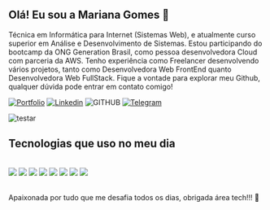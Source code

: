 
## Olá! Eu sou a Mariana Gomes 👋
Técnica em Informática para Internet 
(Sistemas Web), e atualmente curso 
superior em Análise e Desenvolvimento de 
Sistemas. Estou participando do bootcamp
da ONG Generation Brasil, como pessoa 
desenvolvedora Cloud com parceria da AWS. Tenho 
experiência como Freelancer 
desenvolvendo vários projetos, tanto como Desenvolvedora Web FrontEnd quanto Desenvolvedora Web FullStack. Fique a vontade para explorar meu Github, qualquer dúvida pode entrar em contato comigo! 

[![Portfolio](https://img.shields.io/badge/Porfolio-D14836?style=for-the-badge&logo=porfolio&logoColor=white)](https://mary0077.github.io/MarianaGomes/)
[![Linkedin](https://img.shields.io/badge/LinkedIn-0077B5?style=for-the-badge&logo=linkedin&logoColor=white)](https://www.linkedin.com/in/marianagomes26/)
![GITHUB](https://img.shields.io/badge/GitHub-100000?style=for-the-badge&logo=github&logoColor=white)
[![Telegram](https://img.shields.io/badge/Telegram-2CA5E0?style=for-the-badge&logo=telegram&logoColor=white)](https://web.telegram.org/k/)

![testar](https://github.com/user-attachments/assets/b096b2f5-7dfa-4702-a5da-c7f58b453113)

## Tecnologias que uso no meu dia

<div style="display: incline_block"><br/>
  <img style="align-itens: center" all= "React" src= "https://img.shields.io/badge/React-007ACC?style=for-the-badge&logo=React&logoColor=white"/>
  <img style="align-itens: center" all= "HTML5" src= "https://img.shields.io/badge/HTML5-E34F26?style=for-the-badge&logo=HTML5&logoColor=white"/>
<img style="align-itens: center" all= "css" src= "https://img.shields.io/badge/CSS-239120?&style=for-the-badge&logo=css3&logoColor=white"/>
<img style="align-itens: center" all= "ty" src= "https://img.shields.io/badge/TypeScript-007ACC?style=for-the-badge&logo=typescript&logoColor=white"/>
<img style="align-itens: center" all= "js" src= "https://img.shields.io/badge/JavaScript-323330?style=for-the-badge&logo=javascript&logoColor=F7DF1E"/>
<img style="align-itens: center" all= "nodejs" src= "https://img.shields.io/badge/Node.js-43853D?style=for-the-badge&logo=node.js&logoColor=white"/>
<img style="align-itens: center" all= "mysql" src= "https://img.shields.io/badge/MySQL-00000F?style=for-the-badge&logo=mysql&logoColor=white"/>
<img style="align-itens: center" all= "java" src= "https://img.shields.io/badge/Java-ED8B00?style=for-the-badge&logo=openjdk&logoColor=white"/>
  
</div>

</br>

Apaixonada por tudo que me desafia todos os dias, obrigada área tech!!! 🚀
